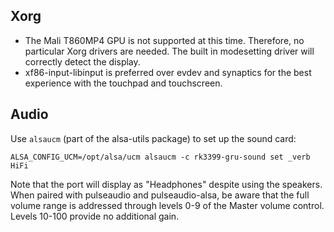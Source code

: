 ## Xorg

* The Mali T860MP4 GPU is not supported at this time.  Therefore, no particular Xorg drivers are needed.  The built in modesetting driver will correctly detect the display.
* xf86-input-libinput is preferred over evdev and synaptics for the best experience with the touchpad and touchscreen.

## Audio
Use `alsaucm` (part of the alsa-utils package) to set up the sound card:

```
ALSA_CONFIG_UCM=/opt/alsa/ucm alsaucm -c rk3399-gru-sound set _verb HiFi
```

Note that the port will display as "Headphones" despite using the speakers.  When paired with pulseaudio and pulseaudio-alsa, be aware that the full volume range is addressed through levels 0-9 of the Master volume control.  Levels 10-100 provide no additional gain.
